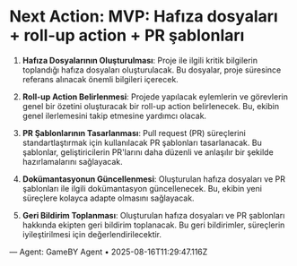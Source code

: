 # Next Action: MVP: Hafıza dosyaları + roll-up action + PR şablonları

1. **Hafıza Dosyalarının Oluşturulması**: Proje ile ilgili kritik bilgilerin toplandığı hafıza dosyaları oluşturulacak. Bu dosyalar, proje süresince referans alınacak önemli bilgileri içerecek.

2. **Roll-up Action Belirlenmesi**: Projede yapılacak eylemlerin ve görevlerin genel bir özetini oluşturacak bir roll-up action belirlenecek. Bu, ekibin genel ilerlemesini takip etmesine yardımcı olacak.

3. **PR Şablonlarının Tasarlanması**: Pull request (PR) süreçlerini standartlaştırmak için kullanılacak PR şablonları tasarlanacak. Bu şablonlar, geliştiricilerin PR'larını daha düzenli ve anlaşılır bir şekilde hazırlamalarını sağlayacak.

4. **Dokümantasyonun Güncellenmesi**: Oluşturulan hafıza dosyaları ve PR şablonları ile ilgili dokümantasyon güncellenecek. Bu, ekibin yeni süreçlere kolayca adapte olmasını sağlayacak.

5. **Geri Bildirim Toplanması**: Oluşturulan hafıza dosyaları ve PR şablonları hakkında ekipten geri bildirim toplanacak. Bu geri bildirimler, süreçlerin iyileştirilmesi için değerlendirilecektir.

— Agent: GameBY Agent • 2025-08-16T11:29:47.116Z
